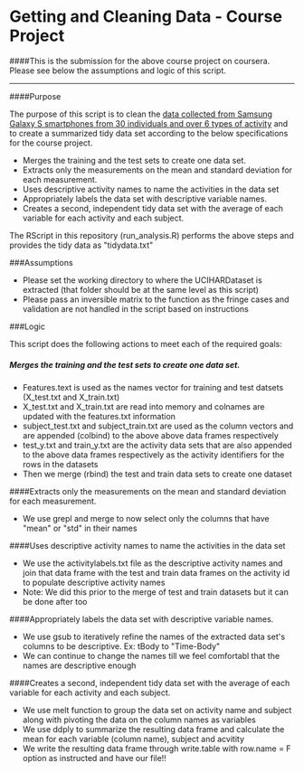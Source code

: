 Getting and Cleaning Data - Course Project
===========

####This is the submission for the above course project on coursera. Please see below the assumptions and logic of this script.

-----

####Purpose

The purpose of this script is to clean the [data collected from Samsung Galaxy S smartphones from 30 individuals and over 6 types of activity](http://archive.ics.uci.edu/ml/datasets/Human+Activity+Recognition+Using+Smartphones) and to create a summarized tidy data set according to the below specifications for the course project.

* Merges the training and the test sets to create one data set.
* Extracts only the measurements on the mean and standard deviation for each measurement. 
* Uses descriptive activity names to name the activities in the data set
* Appropriately labels the data set with descriptive variable names. 
* Creates a second, independent tidy data set with the average of each variable for each activity and each subject. 

The RScript in this repository (run_analysis.R) performs the above steps and provides the tidy data as "tidydata.txt"

###Assumptions

* Please set the working directory to where the UCIHARDataset is extracted (that folder should be at the same level as this script)
* Please pass an inversible matrix to the function as the fringe cases and validation are not handled in the script based on instructions

###Logic

This script does the following actions to meet each of the required goals:

##### Merges the training and the test sets to create one data set.
* Features.text is used as the names vector for training and test datsets (X_test.txt and X_train.txt)
* X_test.txt and X_train.txt are read into memory and colnames are updated with the features.txt information
* subject_test.txt and subject_train.txt are used as the column vectors and are appended (colbind) to the above above data frames respectively
* test_y.txt and train_y.txt are the activity data sets that are also appended to the above data frames respectively as the activity identifiers for the rows in the datasets
* Then we merge (rbind) the test and train data sets to create one dataset

####Extracts only the measurements on the mean and standard deviation for each measurement. 
* We use grepl and merge to now select only the columns that have "mean" or "std" in their names

####Uses descriptive activity names to name the activities in the data set
* We use the activitylabels.txt file as the descriptive activity names and join that data frame with the test and train data frames on the activity id to populate descriptive activity names
* Note: We did this prior to the merge of test and train datasets but it can be done after too

####Appropriately labels the data set with descriptive variable names.
* We use gsub to iteratively refine the names of the extracted data set's columns to be descriptive. Ex: tBody to "Time-Body"
* We can continue to change the names till we feel comfortabl that the names are descriptive enough

####Creates a second, independent tidy data set with the average of each variable for each activity and each subject. 
* We use melt function to group the data set on activity name and subject along with pivoting the data on the column names as variables
* We use ddply to summarize the resulting data frame and calculate the mean for each variable (column name), subject and acvitity
* We write the resulting data frame through write.table with row.name = F option as instructed and have our file!!


